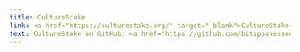 ```yaml
---
title: CultureStake
link: <a href="https://culturestake.org/" target="_blank">CultureStake</a>
text: CultureStake on GitHub: <a href="https://github.com/bitspossessed/culturestake" target="_blank">https://github.com/bitspossessed/culturestake</a>
---
```


